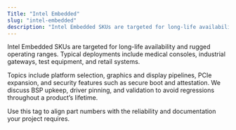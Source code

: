 ```yaml
---
Title: "Intel Embedded"
slug: "intel-embedded"
description: "Intel Embedded SKUs are targeted for long-life availability and rugged operating ranges. Typical deployments include medical consoles, industrial gateways, test..."
---
```


Intel Embedded SKUs are targeted for long-life availability and rugged operating ranges. Typical
deployments include medical consoles, industrial gateways, test equipment, and retail systems.

Topics include platform selection, graphics and display pipelines, PCIe expansion, and security
features such as secure boot and attestation. We discuss BSP upkeep, driver pinning, and
validation to avoid regressions throughout a product’s lifetime.

Use this tag to align part numbers with the reliability and documentation your project requires.